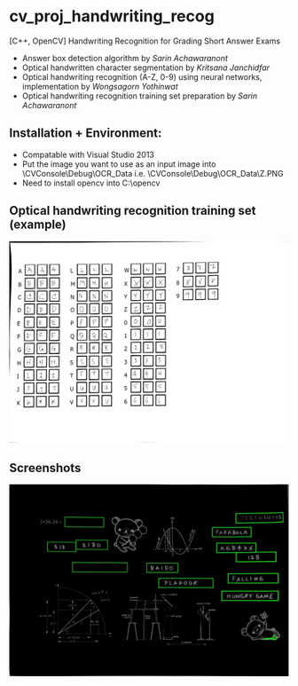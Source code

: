 # cv_proj_handwriting_recog
[C++, OpenCV] Handwriting Recognition for Grading Short Answer Exams
- Answer box detection algorithm by *Sarin Achawaranont*
- Optical handwritten character segmentation by *Kritsana Janchidfar*
- Optical handwriting recognition (A-Z, 0-9) using neural networks, implementation by *Wongsagorn Yothinwat*
- Optical handwriting recognition training set preparation by *Sarin Achawaranont*

## Installation + Environment:

- Compatable with Visual Studio 2013
- Put the image you want to use as an input image into \CVConsole\Debug\OCR_Data
  i.e. \CVConsole\Debug\OCR_Data\Z.PNG
- Need to install opencv into C:\opencv

## Optical handwriting recognition training set (example)

![](/screenshot/training_set.JPG)

## Screenshots

![](/screenshot/box_detection.jpg)
